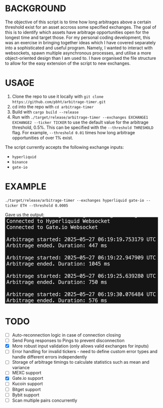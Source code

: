 # BACKGROUND
The objective of this script is to time how long arbitrages above a certain threshold exist for an asset accross some specified exchanges. The goal of this is to identify which assets have arbitrage opportunities open for the longest time and target those. For my personal coding development, this was an exercise in bringing together ideas which I have covered separately into a sophisticated and useful program. Namely, I wanted to interact with websockets, spawn multiple asynchronous processes, and utilise a more object-oriented design than I am used to. I have organised the file structure to allow for the easy extension of the script to new exchanges. 

# USAGE
1. Clone the repo to use it locally with `git clone https://github.com/pbht/arbitrage-timer.git`
2. cd into the repo with `cd arbitrage-timer`
3. Build with `cargo build --release`
4. Run with `./target/release/arbitrage-timer --exchanges EXCHANGE1 EXCHANGE2 --ticker TICKER` to use the default value for the arbitrage threshold, 0.5%. This can be specified with the `--threshold THRESHOLD` flag. For example, `--threshold 0.01` times how long arbitrage opportunities of over 1% exist.
   
The script currently accepts the following exchange inputs: 
- `hyperliquid`
- `binance`
- `gate-io`

# EXAMPLE
`./target/release/arbitrage-timer --exchanges hyperliquid gate-io --ticker ETH --threshold 0.0005`

Gave us the output: \
![Arbitrage Timer Output](assets/arbitrage-timer-demo.png)

# TODO
- [ ] Auto-reconnection logic in case of connection closing
- [ ] Send Pong responses to Pings to prevent disconnection
- [x] More robust input validation (only allows valid exchanges for inputs) 
- [ ] Error handling for invalid tickers - need to define custom error types and handle different errors independently
- [ ] Storage of arbitrage timings to calculate statistics such as mean and variance
- [ ] MEXC support
- [x] Gate.io support
- [ ] Kucoin support
- [ ] Bitget support
- [ ] Bybit support
- [ ] Scan multiple pairs concurrently
